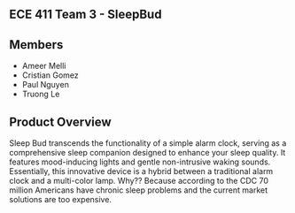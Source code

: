 ## ECE 411 Team 3 - SleepBud
## Members
- Ameer Melli
- Cristian Gomez
- Paul Nguyen
- Truong Le
## Product Overview
Sleep Bud transcends the functionality of a simple alarm clock, serving as a comprehensive sleep companion designed to enhance your sleep quality. It features mood-inducing lights and gentle non-intrusive waking sounds. Essentially, this innovative device is a hybrid between a traditional alarm clock and a multi-color lamp.
Why?? Because according to the CDC 70 million Americans have chronic sleep problems and the current market solutions are too expensive. 
